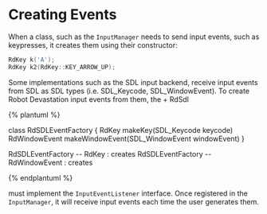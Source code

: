 # Creating Events
When a class, such as the `InputManager` needs to send input events, such as keypresses, it creates them using their constructor:

```cpp
RdKey k('A');
RdKey k2(RdKey::KEY_ARROW_UP);
``` 

Some implementations such as the SDL input backend, receive input events from SDL as SDL types (i.e. SDL_Keycode, SDL_WindowEvent). To create Robot Devastation input events from them, the + RdSdl

{% plantuml %}

class RdSDLEventFactory {
RdKey makeKey(SDL_Keycode keycode)
RdWindowEvent makeWindowEvent(SDL_WindowEvent windowEvent)
}

RdSDLEventFactory -- RdKey : creates
RdSDLEventFactory -- RdWindowEvent : creates

{% endplantuml %}

must implement the `InputEventListener` interface. Once registered in the `InputManager`, it will receive input events each time the user generates them.

